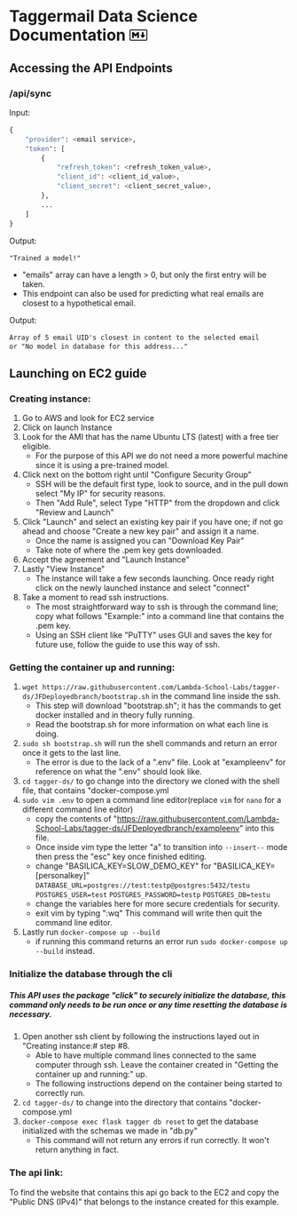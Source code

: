 # Taggermail Data Science Documentation <img src="../static/markdown-logo.png" height=20, width=32></img>


## Accessing the API Endpoints

### /api/sync
Input:
```python
{   
    "provider": <email service>,
    "token": [
        {
            "refresh_token": <refresh_token_value>,
            "client_id": <client_id_value>,
            "client_secret": <client_secret_value>,
        },
        ...
    ]
}

```
Output:
```
"Trained a model!"
```


- "emails" array can have a length > 0, but only the first entry will be taken.
- This endpoint can also be used for predicting what real emails are closest to a hypothetical email.

Output:
```
Array of 5 email UID's closest in content to the selected email 
or "No model in database for this address..."
```

## Launching on EC2 guide

### Creating instance:
1. Go to AWS and look for EC2 service
2. Click on launch Instance
3. Look for the AMI that has the name Ubuntu LTS (latest) with a free tier eligible.
    - For the purpose of this API we do not need a more powerful machine since it is using a pre-trained model.
4. Click next on the bottom right until "Configure Security Group"
    - SSH will be the default first type, look to source, and in the pull down select "My IP" for security reasons.
    - Then "Add Rule", select Type "HTTP" from the dropdown and click "Review and Launch"
5. Click "Launch" and select an existing key pair if you have one; if not go ahead and choose "Create a new key pair" and assign it a name.
    - Once the name is assigned you can "Download Key Pair"
    - Take note of where the .pem key gets downloaded.
6. Accept the agreement and "Launch Instance"
7. Lastly "View Instance"
    - The instance will take a few seconds launching. Once ready right click on the newly launched instance and select "connect"
8. Take a moment to read ssh instructions.
    - The most straightforward way to ssh is through the command line; copy what follows "Example:" into a command line that contains the .pem key.
    - Using an SSH client like "PuTTY" uses GUI and saves the key for future use, follow the guide to use this way of ssh.
### Getting the container up and running:
1. ```wget https://raw.githubusercontent.com/Lambda-School-Labs/tagger-ds/JFDeployedbranch/bootstrap.sh``` in the command line inside the ssh.
    - This step will download "bootstrap.sh"; it has the commands to get docker installed and in theory fully running.
    - Read the bootstrap.sh for more information on what each line is doing.
2. ```sudo sh bootstrap.sh``` will run the shell commands and return an error once it gets to the last line.
    - The error is due to the lack of a ".env" file. Look at "exampleenv" for reference on what the ".env" should look like.
3. ```cd tagger-ds/``` to go change into the directory we cloned with the shell file, that contains "docker-compose.yml
4. ```sudo vim .env``` to open a command line editor(replace `vim` for `nano` for a different command line editor)
    - copy the contents of "https://raw.githubusercontent.com/Lambda-School-Labs/tagger-ds/JFDeployedbranch/exampleenv" into this file.
    - Once inside vim type the letter "a" to transition into `--insert--` mode then press the "esc" key once finished editing.
    - change "BASILICA_KEY=SLOW_DEMO_KEY" for "BASILICA_KEY=[personalkey]"
      ```DATABASE_URL=postgres://test:testp@postgres:5432/testu```
      ```POSTGRES_USER=test```
      ```POSTGRES_PASSWORD=testp```
      ```POSTGRES_DB=testu```
    - change the variables here for more secure credentials for security.
    - exit vim by typing ":wq" This command will write then quit the command line editor.
5. Lastly run ```docker-compose up --build```
    - if running this command returns an error run ```sudo docker-compose up --build``` instead.
### Initialize the database through the cli
##### This API uses the package "click" to securely initialize the database, this command only needs to be run once or any time resetting the database is necessary.
1. Open another ssh client by following the instructions layed out in "Creating instance:# step #8.
    - Able to have multiple command lines connected to the same computer through ssh. Leave the container created in "Getting the container up and running:" up. 
    - The following instructions depend on the container being started to correctly run.
2. ```cd tagger-ds/``` to change into the directory that contains "docker-compose.yml
3. ```docker-compose exec flask tagger db reset``` to get the database initialized with the schemas we made in "db.py"
    - This command will not return any errors if run correctly. It won't return anything in fact.
### The api link:
To find the website that contains this api go back to the EC2 and copy the "Public DNS (IPv4)" that belongs to the instance created for this example.